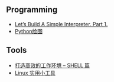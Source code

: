 
## Programming
- [Let’s Build A Simple Interpreter. Part 1.](https://ruslanspivak.com/lsbasi-part1/)
- [Python绘图](https://python-graph-gallery.com/)

## Tools
- [打造高效的工作环境 – SHELL 篇](https://coolshell.cn/articles/19219.html)
- [Linux 实用小工具](https://www.unixmen.com/10-useful-utilities-linux-users/)


